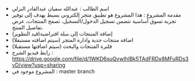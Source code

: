 * اسم الطالب : عبدالله سفيان عبدالقادر النزلي
* مقدمة المشروع : هذا المشروع هو تطبيق متجر إلكتروني بسيط يهدف إلى توفير تجربة تسوق أساسية تتضمن تسجيل الدخول/التسجيل، تصفح المنتجات، عرض تفاصيل المنتج.
* إضافة المنتجات إلى سلة افتراضية(قيد التطوير)
* اضافة منتجات جدية وادارة المتجر (سيتم اضافته مستبقلا)
* فلترة المنتجات والبحث (سيتم اضافتها مستقبلا)
* رابط فيديو الشرح : https://drive.google.com/file/d/1WKD6suQvwIhIBk5TAdFRDx8MFuRDs3vD/view?usp=sharing
* المشروع موجود في : master branch
  
